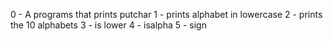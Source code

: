 0 - A programs that prints putchar
1 - prints alphabet in lowercase
2 - prints the 10 alphabets
3 - is lower
4 - isalpha
5 - sign
